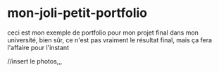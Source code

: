 # mon-joli-petit-portfolio
ceci est mon exemple de portfolio pour mon projet final dans mon université, bien sûr, ce n'est pas vraiment le résultat final, mais ça fera l'affaire pour l'instant

//insert le photos,,,
